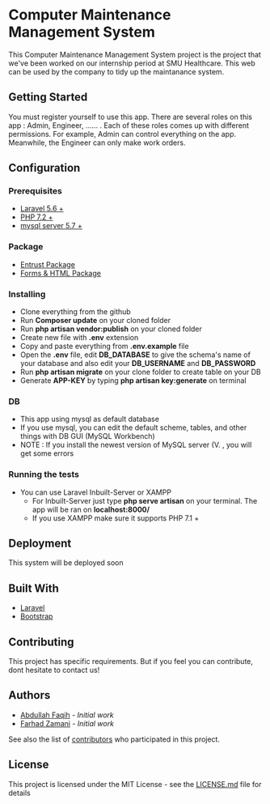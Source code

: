 # Computer Maintenance Management System 

This Computer Maintenance Management System project is the project that we've been worked on our internship period at SMU Healthcare. This web can be used by the company to tidy up the maintanance system. 


## Getting Started

You must register yourself to use this app. There are several roles on this app : Admin, Engineer, ...... . Each of these roles comes up with different permissions. For example, Admin can control everything on the app. Meanwhile, the Engineer can only make work orders.

## Configuration
### Prerequisites

- [Laravel 5.6 +](https://laravel.com/docs/5.6/installation)
- [PHP 7.2 +](http://php.net/manual/en/install.php)
- [mysql server 5.7 +](http://php.net/manual/en/install.php)

### Package

- [Entrust Package](https://github.com/Zizaco/entrust)
- [Forms & HTML Package](https://laravelcollective.com/docs/5.2/html) 


### Installing

- Clone everything from the github
- Run __Composer update__ on your cloned folder
- Run __php artisan vendor:publish__ on your cloned folder
- Create new file with __.env__ extension
- Copy and paste everything from __.env.example__ file
- Open the __.env__ file, edit __DB_DATABASE__ to give the schema's name of your database and also edit your __DB_USERNAME__ and __DB_PASSWORD__
- Run __php artisan migrate__ on your clone folder to create table on your DB
- Generate __APP-KEY__ by typing __php artisan key:generate__ on terminal 


### DB

- This app using mysql as default database
- If you use mysql, you can edit the default scheme, tables, and other things with DB GUI (MySQL Workbench)
- NOTE : If you install the newest version of MySQL server (V. , you will get some errors


### Running the tests

- You can use Laravel Inbuilt-Server or XAMPP
    - For Inbuilt-Server just type __php serve artisan__ on your terminal. The app will be ran on __localhost:8000/__
    - If you use XAMPP make sure it supports PHP 7.1 +


## Deployment

This system will be deployed soon


## Built With

* [Laravel](https://laravel.com/docs/5.6)
* [Bootstrap](https://getbootstrap.com/)


## Contributing

This project has specific requirements. But if you feel you can contribute, dont hesitate to contact us! 


## Authors

*  [Abdullah Faqih](https://github.com/abdulfaqihalm) - *Initial work* 
*  [Farhad Zamani](https://github.com/farzamani) - *Initial work*

See also the list of [contributors](https://github.com/abdulfaqihalm/cmms/contributors) who participated in this project.


## License

This project is licensed under the MIT License - see the [LICENSE.md](LICENSE.md) file for details


